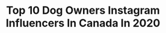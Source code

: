 ---
title: Top 10 Dog Owners Instagram Influencers In Canada In 2020
description: >-
  Find top dog owners Instagram influencers in Canada in 2020. Most popular hashtags: #dogsofinstagram #rescuedogsofinstagram #vancouver #quarantine.
platform: Instagram
profiles:
  - username: "mr.benfield"
    fullname: >-
      Matt Benfield
    location: "Canada"
    followers: 99097
    engagement: 425
    commentsToLikes: 0.035169
    id: ck5q958539gd40i1116b7s9xx
    verified: false
    hashtags: "#xyzcba, #jumanji, #mykaseme, #funnydogs"
  - username: "bindisbucketlist"
    fullname: >-
      Bindi & Rosie ┇ Pup Recipes
    location: "Canada"
    followers: 8333
    engagement: 464
    commentsToLikes: 0.249381
    id: ck6tpy3s4o8wh0j71374okjbw
    verified: false
    hashtags: "#funfeedermat, #nicknames, #productswewishexisted, #goodiebonestuffers"
  - username: "pet.illustrator"
    fullname: >-
      Pet Illustrator 🇨🇦 🎨
    location: "Canada"
    followers: 8140
    engagement: 608
    commentsToLikes: 0.053692
    id: ck5bvkd01jtp40i11eduno97a
    verified: false
    hashtags: "#doggifts, #dogowners, #corgiofinstagram, #petportrait"
  - username: "craysk"
    fullname: >-
      Toronto Boutique
    location: "Canada"
    followers: 3513
    engagement: 1081
    commentsToLikes: 0.079506
    id: ck5hmwss9mrs30i1152t3z6j9
    verified: false
    hashtags: "#insidejoke, #youareontheoutside"
  - username: "jacksonthehuskyshepherd"
    fullname: >-
      Jackson
    location: "Canada"
    followers: 44348
    engagement: 952
    commentsToLikes: 0.010146
    id: ck0tudavt6p0u0i19czvt3bq8
    verified: false
    hashtags: "#germanshepherd, #husky, #germanshepherddog, #germanshepard"
  - username: "cynianne"
    fullname: >-
      ¢уиιαииє кαяιℓєикσ
    location: "Canada"
    followers: 24255
    engagement: 228
    commentsToLikes: 0.057125
    id: ck6u79l19k99p0j71iocmk6jg
    verified: false
    hashtags: "#mybaby, #quoteoftheday, #dolls, #iloveyou"
  - username: "poweredbydush"
    fullname: >-
      Dushane🇨🇦
    location: "Canada"
    followers: 40786
    engagement: 147
    commentsToLikes: 0.254865
    id: ck0w3jsj7ts1v0i19lkajabhr
    verified: false
    hashtags: "#toiletpaper, #motivational, #balance, #mondaymotivation"
  - username: "88.pri"
    fullname: >-
      [pri] ⋒ 88 prints
    location: "Canada"
    followers: 7740
    engagement: 622
    commentsToLikes: 0.059153
    id: ck0w5lj5j48la0i194pzfgxsv
    verified: false
    hashtags: "#wanderlusts, #thatauthenticliving, #vsco, #lifequotes"
  - username: "ecarnie"
    fullname: >-
      Erin Carnie
    location: "Canada"
    followers: 11850
    engagement: 914
    commentsToLikes: 0.042474
    id: ck5hcrfc2jl2j0i11ih8kyk8h
    verified: false
    hashtags: "#yogi, #aerialhoop, #puppiesofinstagram, #family"
  - username: "toothlessandy"
    fullname: >-
      Andy
    location: "Canada"
    followers: 3064
    engagement: 2277
    commentsToLikes: 0.026453
    id: ck13a6r74ow5e0i19px1dwcan
    verified: false
    hashtags: "#dogstagram, #wink, #smile, #hibernationmode"
---